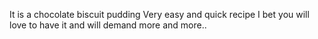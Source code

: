 It is a chocolate biscuit pudding
Very easy and quick recipe
I bet you will love to have it and will demand more and more..
